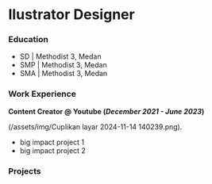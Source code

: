 # Ilustrator Designer

### Education
- SD  | Methodist 3, Medan
- SMP | Methodist 3, Medan
- SMA | Methodist 3, Medan

### Work Experience
**Content Creator @ Youtube (_December 2021 - June 2023_)**

(/assets/img/Cuplikan layar 2024-11-14 140239.png).

- big impact project 1
- big impact project 2

### Projects
